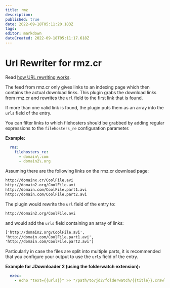 ```yaml
---
title: rmz
description: 
published: true
date: 2022-09-18T05:11:20.183Z
tags: 
editor: markdown
dateCreated: 2022-09-18T05:11:17.618Z
---
```


# Url Rewriter for rmz.cr
Read [how URL rewriting works](/URLRewriters).

The feed from rmz.cr only gives links to an indexing page which then contains the actual download links. This plugin grabs the download links from rmz.cr and rewrites the `url` field to the first link that is found.

If more than one valid link is found, the plugin puts them as an array into the `urls` field of the entry.

You can filter links to which filehosters should be grabbed by adding regular expressions to the `filehosters_re` configuration parameter.

**Example:**

```yaml
  rmz:
    filehosters_re:
      - domain\.com
      - domain2\.org
```

Assuming there are the following links on the rmz.cr download page:

```html
http://domainx.cr/CoolFile.avi
http://domain2.org/CoolFile.avi
http://domain.com/CoolFile.part1.avi
http://domain.com/CoolFile.part2.avi
```
The plugin would rewrite the `url` field of the entry to:
```html
http://domain2.org/CoolFile.avi
```
and would add the `urls` field containing an array of links:
```html
['http://domain2.org/CoolFile.avi',
'http://domain.com/CoolFile.part1.avi',
'http://domain.com/CoolFile.part2.avi']
```
Particularly in case the files are split into multiple parts, it is recommended that you configure your output to use the `urls` field of the entry.

**Example for JDownloader 2 (using the folderwatch extension):**
```yaml
  exec:
    - echo "text={{urls}}" >> "/path/to/jd2/folderwatch/{{title}}.crawljob"
```